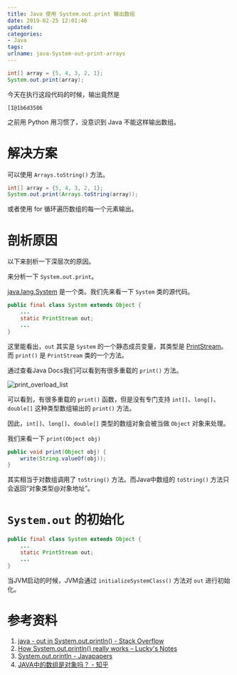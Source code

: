 ```yaml
---
title: Java 使用 System.out.print 输出数组
date: 2019-02-25 12:01:46
updated:
categories:
- Java
tags:
urlname: java-System-out-print-arrays
---
```


```java
int[] array = {5, 4, 3, 2, 1};
System.out.print(array);
```

今天在执行这段代码的时候，输出竟然是

```
[I@1b6d3586
```

之前用 Python 用习惯了，没意识到 Java 不能这样输出数组。

<!-- more -->

# 解决方案

可以使用 `Arrays.toString()` 方法。

```java
int[] array = {5, 4, 3, 2, 1};
System.out.print(Arrays.toString(array));
```

或者使用 for 循环遍历数组的每一个元素输出。

# 剖析原因

以下来剖析一下深层次的原因。

来分析一下 `System.out.print`。

[java.lang.System](https://docs.oracle.com/javase/8/docs/api/java/lang/System.html) 是一个类。我们先来看一下 `System` 类的源代码。

```java
public final class System extends Object {
    ...
    static PrintStream out;
    ...
}
```

这里能看出，`out` 其实是 `System` 的一个静态成员变量，其类型是 [PrintStream](https://docs.oracle.com/javase/8/docs/api/java/io/PrintStream.html)。而 `print()` 是 `PrintStream` 类的一个方法。

通过查看Java Docs我们可以看到有很多重载的 `print()` 方法。

![print_overload_list](print_overload_list.png)

可以看到，有很多重载的 `print()` 函数，但是没有专门支持 `int[]`、`long[]`、`double[]` 这种类型数组输出的 `print()` 方法。

因此，`int[]`、`long[]`、`double[]` 类型的数组对象会被当做 `Object` 对象来处理。

我们来看一下 `print(Object obj)`

```java
public void print(Object obj) {
    write(String.valueOf(obj));
}
```

其实相当于对数组调用了 `toString()` 方法。而Java中数组的 `toString()` 方法只会返回“对象类型@对象地址”。

#  `System.out` 的初始化

```java
public final class System extends Object {
    ...
    static PrintStream out;
    ...
}
```

当JVM启动的时候，JVM会通过 `initializeSystemClass()` 方法对 `out` 进行初始化。

# 参考资料

1. [java - out in System.out.println() - Stack Overflow](https://stackoverflow.com/questions/9454866/out-in-system-out-println)
2. [How System.out.println() really works – Lucky's Notes](https://luckytoilet.wordpress.com/2010/05/21/how-system-out-println-really-works/)
3. [System.out.println - Javapapers](http://javapapers.com/core-java/system-out-println/)
4. [JAVA中的数组是对象吗？ - 知乎](https://www.zhihu.com/question/26297216)

